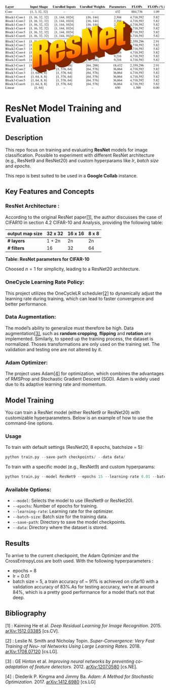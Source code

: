 ![resnet](resnet.png)
# ResNet Model Training and Evaluation

## Description
This repo focus on training and evaluating __ResNet__ models for image classification. Possible to experiment with different ResNet architecture (e.g., ResNet9 and ResNet20) and custom hyperparams like *lr*, *batch size* and *epochs*.

This repo is best suited to be used in a __Google Collab__ instance.

## Key Features and Concepts
### ResNet Architecture : 
According to the original ResNet paper[[1]](#1), the author discusses the case of CIFAR10 in section 4.2 CIFAR-10 and Analysis, providing the following table:

| **output map size** | **32 x 32** | **16 x 16** | **8 x 8** |
|---------------------|-------------|-------------|-----------|
| **# layers**        | 1 + 2n      | 2n          | 2n        |
| **# filters**       | 16          | 32          | 64        |

**Table: ResNet parameters for CIFAR-10**

Choosed $n=1$ for simplicity, leading to a ResNet20 architecture.

### OneCycle Learning Rate Policy: 
This project utilizes the OneCycleLR scheduler[[2]](#2) to dynamically adjust the learning rate during training, which can lead to faster convergence and better performance.

### Data Augmentation:
The model’s ability to generalize must therefore be high. Data augmentation[[3]](#3), such as __random cropping__, __flipping__ and __rotation__ are implemented. Similarly, to speed up the training process, the dataset is normalized. Thoses transformations are only used on the training set. The validation and testing one are not altered by it.

### Adam Optimizer:
The project uses Adam[[4]](#4) for optimization, which combines the advantages of RMSProp and Stochastic Gradient Descent (SGD). Adam is widely used due to its adaptive learning rate and momentum.


## Model Training
You can train a ResNet model (either ResNet9 or ResNet20) with customizable hyperparameters. Below is an example of how to use the command-line options.
### Usage 
To train with default settings (ResNet20, 8 epochs, batchsize = 5):
```python
python train.py --save-path checkpoints/ --data data/
```
To train with a specific model (e.g., ResNet9) and custom hyperparams:
```python
python train.py --model ResNet9 --epochs 15 --learning-rate 0.01 --batch-size 32 --save-path checkpoints/ --data data/
```
### Available Options:
  - `--model`: Selects the model to use (ResNet9 or ResNet20).
  - `--epochs`: Number of epochs for training.
  - `--learning-rate`: Learning rate for the optimizer.
  - `--batch-size`: Batch size for the training data.
  - `--save-path`: Directory to save the model checkpoints.
  - `--data`: Directory where the dataset is stored.

## Results
To arrive to the current checkpoint, the Adam Optimizer and the CrossEntropyLoss are both used. With the following hyperparameters : 
- epochs = 8
- lr = 0.01
- batch size = 5,
  a train accuracy of ~ 91% is achieved on cifar10 with a validation accuracy of 83%.As for testing accuracy, we’re at around 84%, which is a pretty good performance for a model that’s not that deep.
  
## Bibliography
<a id="1">[1]</a> : Kaiming He et al. *Deep Residual Learning for Image Recognition.* 2015. [arXiv:1512.03385](https://arxiv.org/abs/1512.03385) [cs.CV].

<a id="2">[2]</a> : Leslie N. Smith and Nicholay Topin. *Super-Convergence: Very Fast Training of Neu- ral Networks Using Large Learning Rates.* 2018. [arXiv:1708.07120](https://arxiv.org/abs/1708.07120) [cs.LG].

<a id="3">[3]</a> : GE Hinton et al. *Improving neural networks by preventing co-adaptation of feature detectors.* 2012. [arXiv:1207.0580](https://arxiv.org/abs/1207.0580) [cs.NE].

<a id="4">[4]</a> : Diederik P. Kingma and Jimmy Ba. *Adam: A Method for Stochastic Optimization.* 2017. [arXiv:1412.6980](https://arxiv.org/abs/1412.6980) [cs.LG]
